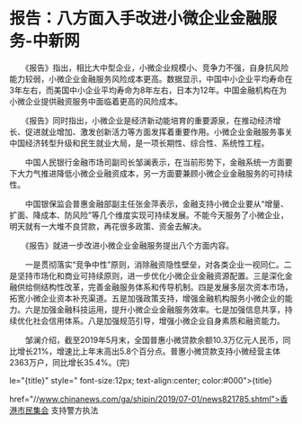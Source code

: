 # 报告：八方面入手改进小微企业金融服务-中新网

　　《报告》指出，相比大中型企业，小微企业规模小、竞争力不强，自身抗风险能力较弱，小微企业金融服务风险成本更高。数据显示，中国中小企业平均寿命在3年左右，而美国中小企业平均寿命为8年左右，日本为12年。中国金融机构在为小微企业提供融资服务中面临着更高的风险成本。

　　《报告》同时指出，小微企业是经济新动能培育的重要源泉，在推动经济增长、促进就业增加、激发创新活力等方面发挥着重要作用。小微企业金融服务事关中国经济转型升级和民生就业大局，是一项长期性、综合性、系统性工程。

　　中国人民银行金融市场司副司长邹澜表示，在当前形势下，金融系统一方面要下大力气推进降低小微企业融资成本，另一方面要兼顾小微企业金融服务的可持续性。

　　中国银保监会普惠金融部副主任张金萍表示，金融支持小微企业要从“增量、扩面、降成本、防风险”等几个维度实现可持续发展。不能今天服务了小微企业，明天就有一大堆不良贷款，再花很多政策、资金去解决。

　　《报告》就进一步改进小微企业金融服务提出八个方面内容。

　　一是贯彻落实“竞争中性”原则，消除融资隐性壁垒，对各类企业一视同仁。二是坚持市场化和商业可持续原则，进一步优化小微企业金融资源配置。三是深化金融供给侧结构性改革，完善金融服务体系和传导机制。四是发展多层次资本市场，拓宽小微企业资本补充渠道。五是加强政策支持，增强金融机构服务小微企业的能力。六是加强金融科技运用，提升小微企业金融服务效率。七是加强信息共享，持续优化社会信用体系。八是加强规范引导，增强小微企业自身素质和融资能力。

　　邹澜介绍，截至2019年5月末，全国普惠小微贷款余额10.3万亿元人民币，同比增长21%，增速比上年末高出5.8个百分点。普惠小微贷款支持小微经营主体2363万户，同比增长35.4%。(完)

le="{title}" style=" font-size:12px; text-align:center; color:#000">{title}

href="//www.chinanews.com/ga/shipin/2019/07-01/news821785.shtml">香港市民集会 支持警方执法
